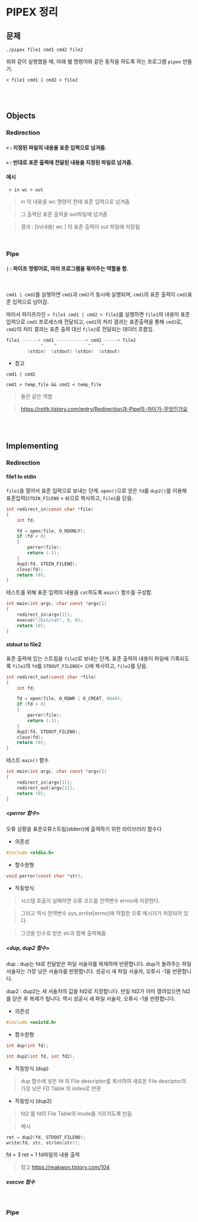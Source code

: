 # PIPEX 정리

## 문제

 ```{.bash}
 ./pipex file1 cmd1 cmd2 file2
 ```
위와 같이 실행했을 때, 아래 쉘 명령어와 같은 동작을 하도록 하는 프로그램 `pipex` 만들기.
 ```{.bash}
 < file1 cmd1 | cmd2 > file2 
 ```
<br>
<br>

## Objects

### Redirection

#### `<` : 지정된 파일의 내용을 표준 입력으로 넘겨줌.

#### `>` : 반대로 표준 출력에 전달된 내용을 지정된 파일로 넘겨줌. 

#### 에시

```{.bash}
 < in wc > out
 ```
> in 의 내용을 wc 명령어 한테 표준 입력으로 넘겨줌 

> 그 출력된 표준 출력을 out파일에 넘겨줌

> 결과 : [in(내용) wc ] 의 표준 출력이 out 파일에 저장됨

<br>

### Pipe

#### `|` : 파이프 명령어로, 여러 프로그램을 묶어주는 역할을 함. 
<br>

`cmd1 | cmd2`를 실행하면 `cmd1`과 `cmd2`가 동시에 실행되며, `cmd1`의 표준 출력이 `cmd2`표준 입력으로 넘어감.

따라서 파이프라인 `< file1 cmd1 | cmd2 > file2`를 실행하면 `file1`의 내용이 표준입력으로 `cmd1` 프로세스에 전달되고, `cmd1`의 처리 결과는 표준출력을 통해 `cmd2`로, `cmd2`의 처리 결과는 표준 출력 대신 `file2`로 전달되는 데이터 흐름임.

```c
file1 ------> cmd1 -----------> cmd2 -----> file2
             ^    ^            ^    ^
        (stdin)  (stdout) (stdin)  (stdout)
```

- 참고
```{.bash}
cmd1 | cmd2
```
```{.bash}
cmd1 > temp_file && cmd2 < temp_file
```
> 둘은 같은 역할

> https://rottk.tistory.com/entry/Redirection과-Pipe의-차이가-무엇인가요

<br>
<br>

## Implementing

### Redirection

#### file1 to stdin

`file1`을 열어서 표준 입력으로 보내는 단계. `open()`으로 얻은 `fd`를 `dup2()`를 이용해 표준입력(`STDIN_FILENO` = `0`)으로 복사하고, `file1`을 닫음.

```c
int	redirect_in(const char *file)
{
	int fd;

	fd = open(file, O_RDONLY);
	if (fd < 0)
	{
		perror(file);
		return (-1);
	}
	dup2(fd, STDIN_FILENO);
	close(fd);
	return (0);
}
```
테스트를 위해 표준 입력의 내용을 `cat`하도록 `main()` 함수를 구성함.
```c
int main(int argc, char const *argv[])
{
	redirect_in(argv[1]);
	execve("/bin/cat", 0, 0);
	return (0);
}
```

#### stdout to file2

표준 출력에 있는 스트림을 `file2`로 보내는 단계. 표준 출력의 내용이 파일에 기록되도록 `file2`의 `fd`를 `STDOUT_FILENO`(= `1`)에 복사하고, `file2`를 닫음.

```c
int	redirect_out(const char *file)
{
	int fd;

	fd = open(file, O_RDWR | O_CREAT, 0644);
	if (fd < 0)
	{
		perror(file);
		return (-1);
	}
	dup2(fd, STDOUT_FILENO);
	close(fd);
	return (0);
}
```
테스트 `main()` 함수
```c
int main(int argc, char const *argv[])
{
	redirect_in(argv[1]);
	redirect_out(argv[2]);
	return (0);
}
```

##### <perror 함수>

오류 상황을 표준오류스트림(stderr)에 출력하기 위한 라이브러리 함수다

- 의존성
```c
#include <stdio.h>
```
- 함수원형
```c
void perror(const char *str);
```

- 작동방식
> 시스템 호출이 실패하면 오류 코드를 전역변수 errno에 저장한다.

> 그리고 역시 전역변수 sys_errlist[errno]에 적절한 오류 메시지가 저장되어 있다.

> 그것을 인수로 받은 str과 함께 출력해줌


##### <dup, dup2 함수>

dup : dup는 fd로 전달받은 파일 서술자를 복제하여 반환합니다. dup가 돌려주는 파일 서술자는 가장 낮은 서술자를 반환합니다. 성공시 새 파일 서술자, 오류시 -1을 반환합니다.

dup2 : dup2는 새 서술자의 값을 fd2로 지정합니다. 만일 fd2가 이미 열려있으면 fd2를 닫은 후 복제가 됩니다. 역시 성공시 새 파일 서술자, 오류시 -1을 반환합니다.

- 의존성
```c
#include <unistd.h>
```
- 함수원형
```c
int dup(int fd);
```
```c
int dup2(int fd, int fd2);
```

- 작동방식 (dup)
> dup 함수에 넣은 fd 의 File descriptor를 복사하여 새로운 File desciptor의 가장 낮은 FD Table 의 index로 반환

- 작동방시 (dup2)
> fd2 를 fd의 File Table의 inode를 가르키도록 만듬 

> 예시
```c
ret = dup2(fd, STDOUT_FILENO);
write(fd, str, strlen(str));
```
fd = 3
ret = 1
fd파일의 내용 출력

> 참고 https://reakwon.tistory.com/104
##### execve 함수

<br>

### Pipe
